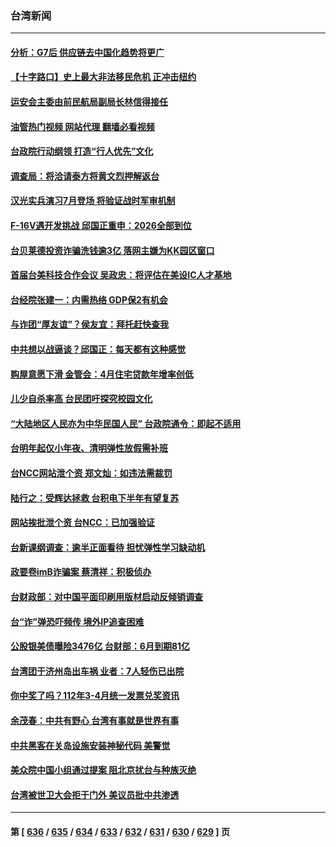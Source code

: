 ### 台湾新闻
---
#### [分析：G7后 供应链去中国化趋势将更广](../../pages/ncid1349361/n14003709.md?05260845) 
#### [【十字路口】史上最大非法移民危机 正冲击纽约](../../pages/ncid1349361/n14003923.md?05260845) 
#### [运安会主委由前民航局副局长林信得接任](../../pages/ncid1349361/n14003946.md?05260845) 
#### [油管热门视频 网站代理 翻墙必看视频](http://138.2.39.72:81/youtube.html?epic-marker?05260845)
#### [台政院行动纲领 打造“行人优先”文化](../../pages/ncid1349361/n14003942.md?05260845) 
#### [调查局：将洽请泰方将黄文烈押解返台](../../pages/ncid1349361/n14003891.md?05260845) 
#### [汉光实兵演习7月登场 将验证战时军审机制](../../pages/ncid1349361/n14003890.md?05260845) 
#### [F-16V遇开发挑战 邱国正重申：2026全部到位](../../pages/ncid1349361/n14003894.md?05260845) 
#### [台贝莱德投资诈骗洗钱逾3亿 落网主嫌为KK园区窗口](../../pages/ncid1349361/n14003895.md?05260845) 
#### [首届台美科技合作会议 吴政忠：将评估在美设IC人才基地](../../pages/ncid1349361/n14003913.md?05260845) 
#### [台经院张建一：内需热络 GDP保2有机会](../../pages/ncid1349361/n14003909.md?05260845) 
#### [与诈团“厚友谊”？侯友宜：拜托赶快查我](../../pages/ncid1349361/n14003846.md?05260845) 
#### [中共想以战逼谈？邱国正：每天都有这种感觉](../../pages/ncid1349361/n14003834.md?05260845) 
#### [购屋意愿下滑 金管会：4月住宅贷款年增率创低](../../pages/ncid1349361/n14003908.md?05260845) 
#### [儿少自杀率高 台民团吁探究校园文化](../../pages/ncid1349361/n14003858.md?05260845) 
#### [“大陆地区人民亦为中华民国人民” 台政院通令：即起不适用](../../pages/ncid1349361/n14003859.md?05260845) 
#### [台明年起仅小年夜、清明弹性放假需补班](../../pages/ncid1349361/n14003868.md?05260845) 
#### [台NCC网站泄个资 郑文灿：如违法需裁罚](../../pages/ncid1349361/n14003867.md?05260845) 
#### [陆行之：受辉达拯救 台积电下半年有望复苏](../../pages/ncid1349361/n14003845.md?05260845) 
#### [网站挨批泄个资 台NCC：已加强验证](../../pages/ncid1349361/n14003841.md?05260845) 
#### [台新课纲调查：逾半正面看待 担忧弹性学习缺动机](../../pages/ncid1349361/n14003862.md?05260845) 
#### [政要卷imB诈骗案 蔡清祥：积极侦办](../../pages/ncid1349361/n14003839.md?05260845) 
#### [台财政部：对中国平面印刷用版材启动反倾销调查](../../pages/ncid1349361/n14003832.md?05260845) 
#### [台“诈”弹恐吓频传 境外IP追查困难](../../pages/ncid1349361/n14003838.md?05260845) 
#### [公股银美债曝险3476亿 台财部：6月到期81亿](../../pages/ncid1349361/n14003833.md?05260845) 
#### [台湾团于济州岛出车祸 业者：7人轻伤已出院](../../pages/ncid1349361/n14003814.md?05260845) 
#### [你中奖了吗？112年3-4月统一发票兑奖资讯](../../pages/ncid1349361/n14003656.md?05260845) 
#### [余茂春：中共有野心 台湾有事就是世界有事](../../pages/ncid1349361/n14003341.md?05260845) 
#### [中共黑客在关岛设施安装神秘代码 美警觉](../../pages/ncid1349361/n14003421.md?05260845) 
#### [美众院中国小组通过提案 阻北京扰台与种族灭绝](../../pages/ncid1349361/n14003358.md?05260845) 
#### [台湾被世卫大会拒于门外 美议员批中共渗透](../../pages/ncid1349361/n14003075.md?05260845) 

---
#### 第 [ [636](./636.md?05260845) / [635](./635.md?05260845) / [634](./634.md?05260845) / [633](./633.md?05260845) / [632](./632.md?05260845) / [631](./631.md?05260845) / [630](./630.md?05260845) / [629](./629.md?05260845) ] 页
